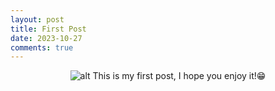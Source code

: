 ```yaml
---
layout: post
title: First Post
date: 2023-10-27
comments: true
---
```

<span style="display:block;text-align:center">![alt](https://ivanafirmansyah.github.io/assets/img/kobo.jpg)<span>
This is my first post, I hope you enjoy it!😁
